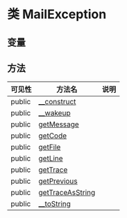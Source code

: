 #  类 MailException




## 变量


## 方法


| 可见性 | 方法名 | 说明 |
|--------|-------|------|
| public |[__construct](MailException/__construct.md) |  |
| public |[__wakeup](MailException/__wakeup.md) |  |
| public |[getMessage](MailException/getMessage.md) |  |
| public |[getCode](MailException/getCode.md) |  |
| public |[getFile](MailException/getFile.md) |  |
| public |[getLine](MailException/getLine.md) |  |
| public |[getTrace](MailException/getTrace.md) |  |
| public |[getPrevious](MailException/getPrevious.md) |  |
| public |[getTraceAsString](MailException/getTraceAsString.md) |  |
| public |[__toString](MailException/__toString.md) |  |
